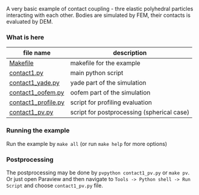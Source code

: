 A very basic example of contact coupling - thre elastic polyhedral particles interacting with each other.
Bodies are simulated by FEM, their contacts is evaluated by DEM.

### What is here

| file name | description |
| --- | --- |
| [Makefile](Makefile) | makefile for the example |
| [contact1.py](contact1.py) | main python script |
| [contact1_yade.py](contact1_yade.py)  | yade part of the simulation |
| [contact1_oofem.py](contact1_oofem.py)  | oofem part of the simulation |
| [contact1_profile.py](contact1_profile.py) | script for profiling evaluation |
| [contact1_pv.py](contact1_pv.py) | script for postprocessing (spherical case) |

### Running the example
Run the example by `make all` (or run `make help` for more options)

### Postprocessing
The postprocessing may be done by `pvpython contact1_pv.py` or `make pv`.
Or just open Paraview and then navigate to `Tools -> Python shell -> Run Script` and choose `contact1_pv.py` file.

